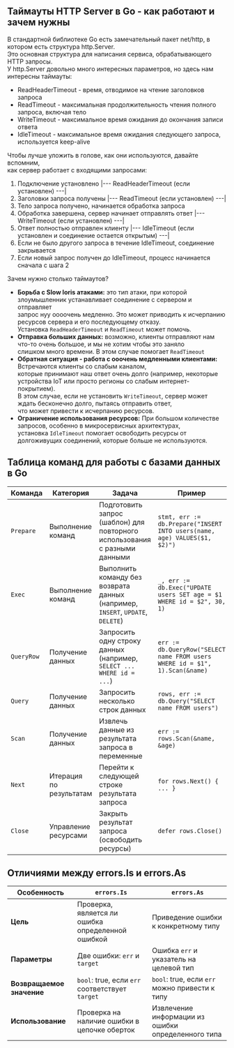 ## Таймауты HTTP Server в Go - как работают и зачем нужны

В стандартной библиотеке Go есть замечательный пакет net/http, в котором есть структура http.Server.  
Это основная структура для написания сервиса, обрабатывающего HTTP запросы.  
У http.Server довольно много интересных параметров, но здесь нам интересны таймауты:

- ReadHeaderTimeout - время, отводимое на чтение заголовков запроса  
- ReadTimeout - максимальная продолжительность чтения полного запроса, включая тело  
- WriteTimeout - максимальное время ожидания до окончания записи ответа  
- IdleTimeout - максимальное время ожидания следующего запроса, используется keep-alive  

Чтобы лучше уложить в голове, как они используются, давайте вспомним,  
как сервер работает с входящими запросами:  

1. Подключение установлено
   |--- ReadHeaderTimeout (если установлен) ---|
2. Заголовки запроса получены
   |--- ReadTimeout (если установлен) ---|
3. Тело запроса получено, начинается обработка запроса
4. Обработка завершена, сервер начинает отправлять ответ
   |--- WriteTimeout (если установлен) ---|
5. Ответ полностью отправлен клиенту
   |--- IdleTimeout (если установлен и соединение остается открытым) ---|
6. Если не было другого запроса в течение IdleTimeout, соединение закрывается
7. Если новый запрос получен до IdleTimeout, процесс начинается сначала с шага 2  

Зачем нужно столько таймаутов?

- **Борьба с Slow loris атаками:** это тип атаки, при которой злоумышленник устанавливает соединение с сервером и отправляет  
запрос нуу оооочень медленно. Это может приводить к исчерпанию ресурсов сервера и его последующему отказу.  
Установка `ReadHeaderTimeout` и `ReadTimeout` может помочь.
- **Отправка больших данных:** возможно, клиенты отправляют нам что-то очень большое, и мы не хотим чтобы это заняло  
слишком много времени. В этом случае помогает `ReadTimeout`
- **Обратная ситуация - работа с ооочень медленными клиентами:** Встречаются клиенты со слабым каналом,  
которые принимают наш ответ очень долго (например, некоторые устройства IoT или просто регионы со слабым интернет-покрытием).  
В этом случае, если не установить `WriteTimeout`, сервер может ждать бесконечно долго, пытаясь отправить ответ,  
что может привести к исчерпанию ресурсов.
- **Ограничение использования ресурсов:** При большом количестве запросов, особенно в микросервисных архитектурах,  
установка `IdleTimeout` помогает освободить ресурсы от долгоживущих соединений, которые больше не используются.  

## Таблица команд для работы с базами данных в Go

| **Команда**   | **Категория**                | **Задача**                                                                 |   **Пример** |
| ------------- | ---------------------------- | -------------------------------------------------------------------------- |  ---------- |
| `Prepare`     | Выполнение команд             | Подготовить запрос (шаблон) для повторного использования с разными данными |  `stmt, err := db.Prepare("INSERT INTO users(name, age) VALUES($1, $2)")` |
| `Exec`        | Выполнение команд             | Выполнить команду без возврата данных (например, `INSERT`, `UPDATE`, `DELETE`) |  `_, err := db.Exec("UPDATE users SET age = $1 WHERE id = $2", 30, 1)` |
| `QueryRow`    | Получение данных              | Запросить одну строку данных (например, `SELECT ... WHERE id = ...`)       |  `err := db.QueryRow("SELECT name FROM users WHERE id = $1", 1).Scan(&name)` |
| `Query`       | Получение данных              | Запросить несколько строк данных                                           | `rows, err := db.Query("SELECT name FROM users")` |
| `Scan`        | Получение данных              | Извлечь данные из результата запроса в переменные                          | `err := rows.Scan(&name, &age)` |
| `Next`        | Итерация по результатам       | Перейти к следующей строке результата запроса                              | `for rows.Next() { ... }` |
| `Close`       | Управление ресурсами          | Закрыть результат запроса (освободить ресурсы)                             | `defer rows.Close()` |  


## Отличиями между errors.Is и errors.As
| Особенность      | `errors.Is`                                      | `errors.As`                                     |
|------------------|--------------------------------------------------|-------------------------------------------------|
| **Цель**         | Проверка, является ли ошибка определенной ошибкой | Приведение ошибки к конкретному типу           |
| **Параметры**    | Две ошибки: `err` и `target`                    | Ошибка `err` и указатель на целевой тип        |
| **Возвращаемое значение** | `bool`: true, если `err` соответствует `target` | `bool`: true, если `err` можно привести к типу |
| **Использование** | Проверка на наличие ошибки в цепочке оберток    | Извлечение информации из ошибки определенного типа |







